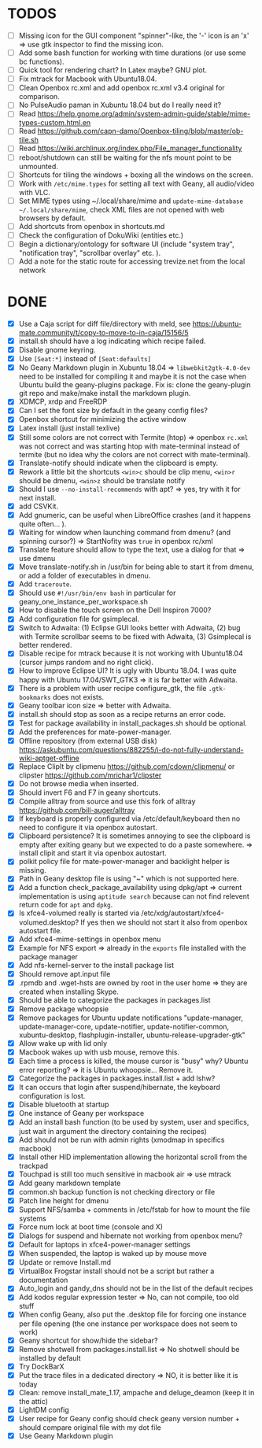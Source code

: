 # TODOS
- [ ] Missing icon for the GUI component "spinner"-like, the '-' icon is an 'x' => use gtk inspector to find the missing icon.
- [ ] Add some bash function for working with time durations (or use some bc functions).
- [ ] Quick tool for rendering chart? In Latex maybe? GNU plot.
- [ ] Fix mtrack for Macbook with Ubuntu18.04.
- [ ] Clean Openbox rc.xml and add openbox rc.xml v3.4 original for comparison.
- [ ] No PulseAudio paman in Xubuntu 18.04 but do I really need it?
- [ ] Read <https://help.gnome.org/admin/system-admin-guide/stable/mime-types-custom.html.en>
- [ ] Read <https://github.com/capn-damo/Openbox-tiling/blob/master/ob-tile.sh>
- [ ] Read <https://wiki.archlinux.org/index.php/File_manager_functionality>
- [ ] reboot/shutdown can still be waiting for the nfs mount point to be unmounted.
- [ ] Shortcuts for tiling the windows + boxing all the windows on the screen.
- [ ] Work with `/etc/mime.types` for setting all text with Geany, all audio/video with VLC.
- [ ] Set MIME types using ~/.local/share/mime and `update-mime-database ~/.local/share/mime`, check XML files are not opened with web browsers by default.
- [ ] Add shortcuts from openbox in shortcuts.md
- [ ] Check the configuration of DokuWiki (entities etc.)
- [ ] Begin a dictionary/ontology for software UI (include "system tray", "notification tray", "scrollbar overlay" etc. ).
- [ ] Add a note for the static route for accessing trevize.net from the local network

# DONE
- [x] Use a Caja script for diff file/directory with meld, see <https://ubuntu-mate.community/t/copy-to-move-to-in-caja/15156/5>
- [x] install.sh should have a log indicating which recipe failed.
- [x] Disable gnome keyring.
- [x] Use `[Seat:*]` instead of `[Seat:defaults]`
- [x] No Geany Markdown plugin in Xubuntu 18.04 => `libwebkit2gtk-4.0-dev` need to be installed for compiling it and maybe it is not the case when Ubuntu build the geany-plugins package. Fix is: clone the geany-plugin git repo and make/make install the markdown plugin. 
- [x] XDMCP, xrdp and FreeRDP
- [x] Can I set the font size by default in the geany config files?
- [x] Openbox shortcut for minimizing the active window
- [x] Latex install (just install texlive)
- [x] Still some colors are not correct with Termite (htop) => openbox `rc.xml` was not correct and was starting htop with mate-terminal instead of termite (but no idea why the colors are not correct with mate-terminal).
- [x] Translate-notify should indicate when the clipboard is empty.
- [x] Rework a little bit the shortcuts `<win>c` should be clip menu, `<win>r` should be dmenu, `<win>z` should be translate notify
- [x] Should I use `--no-install-recommends` with apt? => yes, try with it for next install.
- [x] add CSVKit.
- [x] Add gnumeric, can be useful when LibreOffice crashes (and it happens quite often... ).
- [x] Waiting for window when launching command from dmenu? (and spinning cursor?) => StartNofity was `true` in openbox rc/xml
- [x] Translate feature should allow to type the text, use a dialog for that => use dmenu
- [x] Move translate-notify.sh in /usr/bin for being able to start it from dmenu, or add a folder of executables in dmenu.
- [x] Add `traceroute`.
- [x] Should use `#!/usr/bin/env bash` in particular for geany_one_instance_per_workspace.sh
- [x] How to disable the touch screen on the Dell Inspiron 7000?
- [x] Add configuration file for gsimplecal.
- [x] Switch to Adwaita: (1) Eclipse GUI looks better with Adwaita, (2) bug with Termite scrollbar seems to be fixed with Adwaita, (3) Gsimplecal is better rendered.
- [x] Disable recipe for mtrack because it is not working with Ubuntu18.04 (cursor jumps random and no right click).
- [x] How to improve Eclipse UI? It is ugly with Ubuntu 18.04. I was quite happy with Ubuntu 17.04/SWT_GTK3 => it is far better with Adwaita.
- [x] There is a problem with user recipe configure_gtk, the file `.gtk-bookmarks` does not exists.
- [x] Geany toolbar icon size => better with Adwaita.
- [x] install.sh should stop as soon as a recipe returns an error code.
- [x] Test for package availability in install_packages.sh should be optional.
- [x] Add the preferences for mate-power-manager.
- [x] Offline repository (from external USB disk) <https://askubuntu.com/questions/882255/i-do-not-fully-understand-wiki-aptget-offline>
- [x] Replace ClipIt by clipmenu <https://github.com/cdown/clipmenu/> or clipster <https://github.com/mrichar1/clipster>
- [x] Do not browse media when inserted.
- [x] Should invert F6 and F7 in geany shortcuts.
- [x] Compile alltray from source and use this fork of alltray <https://github.com/bill-auger/alltray>
- [x] If keyboard is properly configured via /etc/default/keyboard then no need to configure it via openbox autostart.
- [x] Clipboard persistence? It is sometimes annoying to see the clipboard is empty after exiting geany but we expected to do a paste somewhere. => install clipit and start it via openbox autostart.
- [x] polkit policy file for mate-power-manager and backlight helper is missing.
- [x] Path in Geany desktop file is using "~" which is not supported here.
- [x] Add a function check_package_availability using dpkg/apt => current implementation is using `aptitude search` because can not find relevent return code for `apt` and `dpkg`.
- [x] Is xfce4-volumed really is started via /etc/xdg/autostart/xfce4-volumed.desktop? If yes then we should not start it also from openbox autostart file.
- [x] Add xfce4-mime-settings in openbox menu
- [x] Example for NFS export => already in the `exports` file installed with the package manager
- [x] Add nfs-kernel-server to the install package list
- [x] Should remove apt.input file
- [x] .rpmdb and .wget-hsts are owned by root in the user home => they are created when installing Skype.
- [x] Should be able to categorize the packages in packages.list
- [x] Remove package whoopsie
- [x] Remove packages for Ubuntu update notifications "update-manager, update-manager-core, update-notifier, update-notifier-common, xubuntu-desktop, flashplugin-installer, ubuntu-release-upgrader-gtk"
- [x] Allow wake up with lid only
- [x] Macbook wakes up with usb mouse, remove this.
- [x] Each time a process is killed, the mouse cursor is "busy" why? Ubuntu error reporting? => it is Ubuntu whoopsie... Remove it.
- [x] Categorize the packages in packages.install.list + add lshw?
- [x] It can occurs that login after suspend/hibernate, the keyboard configuration is lost. 
- [x] Disable bluetooth at startup
- [x] One instance of Geany per workspace
- [x] Add an install bash function (to be used by system, user and specifics, just wait in argument the directory containing the recipes)
- [x] Add should not be run with admin rights (xmodmap in specifics macbook)
- [x] Install other HID implementation allowing the horizontal scroll from the trackpad
- [x] Touchpad is still too much sensitive in macbook air => use mtrack
- [x] Add geany markdown template
- [x] common.sh backup function is not checking directory or file
- [x] Patch line height for dmenu
- [x] Support NFS/samba + comments in /etc/fstab for how to mount the file systems
- [x] Force num lock at boot time (console and X)
- [x] Dialogs for suspend and hibernate not working from openbox menu?
- [x] Default for laptops in xfce4-power-manager settings
- [x] When suspended, the laptop is waked up by mouse move
- [x] Update or remove Install.md
- [x] VirtualBox Frogstar install should not be a script but rather a documentation
- [x] Auto_login and gandy_dns should not be in the list of the default recipes
- [x] Add kodos regular expression tester => No, can not compile, too old stuff
- [x] When config Geany, also put the .desktop file for forcing one instance per file opening (the one instance per workspace does not seem to work)
- [x] Geany shortcut for show/hide the sidebar?
- [x] Remove shotwell from packages.install.list => No shotwell should be installed by default
- [x] Try DockBarX
- [x] Put the trace files in a dedicated directory => NO, it is better like it is today
- [x] Clean: remove install_mate_1.17, ampache and deluge_deamon (keep it in the attic)
- [x] LightDM config
- [x] User recipe for Geany config should check geany version number + should compare original file with my dot file
- [x] Use Geany Markdown plugin
